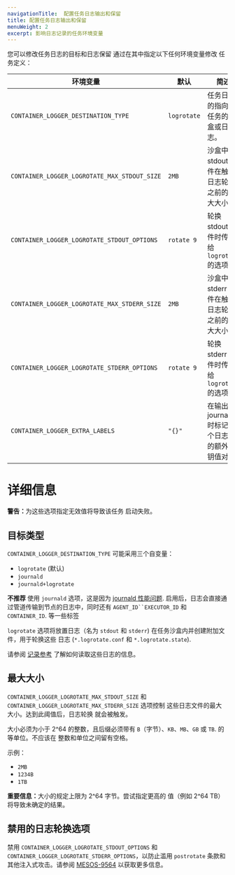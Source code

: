 ```yaml
---
navigationTitle:  配置任务日志输出和保留
title: 配置任务日志输出和保留
menuWeight: 2
excerpt: 影响日志记录的任务环境变量
---
```



您可以修改任务日志的目标和日志保留
通过在其中指定以下任何环境变量修改
任务定义：

| 环境变量 | 默认 | 简述 |
|----------------------|---------|-------------------|
| `CONTAINER_LOGGER_DESTINATION_TYPE`          | `logrotate` | 任务日志的指向：任务的沙盒或日志。|
| `CONTAINER_LOGGER_LOGROTATE_MAX_STDOUT_SIZE` | `2MB`       | 沙盒中 stdout 文件在触发日志轮换之前的最大大小。|
| `CONTAINER_LOGGER_LOGROTATE_STDOUT_OPTIONS`  | `rotate 9` | 轮换 stdout 文件时传递给 `logrotate` 的选项。|
| `CONTAINER_LOGGER_LOGROTATE_MAX_STDERR_SIZE` | `2MB`       | 沙盒中 stderr 文件在触发日志轮换之前的最大大小。|
| `CONTAINER_LOGGER_LOGROTATE_STDERR_OPTIONS`  | `rotate 9` | 轮换 stderr 文件时传递给 `logrotate` 的选项。|
| `CONTAINER_LOGGER_EXTRA_LABELS`              | `"{}"`      | 在输出到 journald 时标记每个日志行的额外密钥值对。|


# 详细信息

<p class="message--warning"><strong>警告：</strong>为这些选项指定无效值将导致该任务
启动失败。</p>

## 目标类型

`CONTAINER_LOGGER_DESTINATION_TYPE` 可能采用三个自变量：

* `logrotate` (默认)
* `journald`
* `journald+logrotate`

**不推荐** 使用 `journald` 选项，这是因为
[journald 性能问题](https://github.com/systemd/systemd/issues/5102).
启用后，日志会直接通过管道传输到节点的日志中，同时还有
`AGENT_ID``EXECUTOR_ID` 和 `CONTAINER_ID`. 等一些标签

`logrotate` 选项将放置日志（名为 `stdout` 和 `stderr`)
在任务沙盒内并创建附加文件，用于轮换这些
日志 (`*.logrotate.conf` 和 `*.logrotate.state`).

请参阅 [记录参考](/mesosphere/dcos/cn/2.1/monitoring/logging/logging-reference/)
了解如何读取这些日志的信息。

## 最大大小

`CONTAINER_LOGGER_LOGROTATE_MAX_STDOUT_SIZE` 和
`CONTAINER_LOGGER_LOGROTATE_MAX_STDERR_SIZE` 选项控制
这些日志文件的最大大小。达到此阈值后，日志轮换
就会被触发。

大小必须为小于 2^64 的整数，且后缀必须带有
`B`（字节）、`KB`、`MB`、`GB` 或 `TB`. 的等单位。不应该在
整数和单位之间留有空格。

示例：

* `2MB`
* `1234B`
* `1TB`

<p class="message--important"><strong>重要信息：</strong>大小的规定上限为 2^64 字节。尝试指定更高的
值（例如 2^64 TB）将导致未确定的结果。</p>

## 禁用的日志轮换选项

禁用 `CONTAINER_LOGGER_LOGROTATE_STDOUT_OPTIONS` 和 `CONTAINER_LOGGER_LOGROTATE_STDERR_OPTIONS`，以防止滥用 `postrotate` 条款和其他注入式攻击。请参阅 [MESOS-9564](https://issues.apache.org/jira/browse/MESOS-9564)</a>
以获取更多信息。
